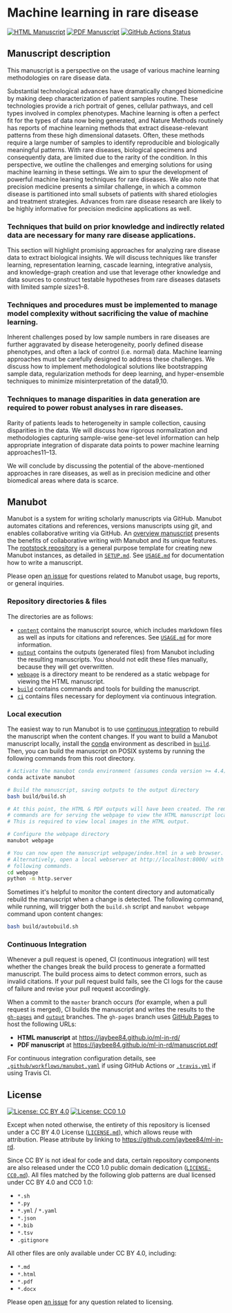 # Machine learning in rare disease

<!-- usage note: edit the H1 title above to personalize the manuscript -->

[![HTML Manuscript](https://img.shields.io/badge/manuscript-HTML-blue.svg)](https://jaybee84.github.io/ml-in-rd/)
[![PDF Manuscript](https://img.shields.io/badge/manuscript-PDF-blue.svg)](https://jaybee84.github.io/ml-in-rd/manuscript.pdf)
[![GitHub Actions Status](https://github.com/jaybee84/ml-in-rd/workflows/Manubot/badge.svg)](https://github.com/jaybee84/ml-in-rd/actions)
<!-- usage note: delete CI badges above for services not used by your manuscript -->

## Manuscript description

<!-- usage note: edit this section. -->

This manuscript is a perspective on the usage of various machine learning methodologies on rare disease data. 

Substantial technological advances have dramatically changed biomedicine by making deep characterization of patient samples routine. These technologies provide a rich portrait of genes, cellular pathways, and cell types involved in complex phenotypes. Machine learning is often a perfect fit for the types of data now being generated, and Nature Methods routinely has reports of machine learning methods that extract disease-relevant patterns from these high dimensional datasets. Often, these methods require a large number of samples to identify reproducible and biologically meaningful patterns. With rare diseases, biological specimens and consequently data, are limited due to the rarity of the condition. In this perspective, we outline the challenges and emerging solutions for using machine learning in these settings. We aim to spur the development of powerful machine learning techniques for rare diseases. We also note that precision medicine presents a similar challenge, in which a common disease is partitioned into small subsets of patients with shared etiologies and treatment strategies. Advances from rare disease research are likely to be highly informative for precision medicine applications as well.

### Techniques that build on prior knowledge and indirectly related data are necessary for many rare disease applications.
This section will highlight promising approaches for analyzing rare disease data to extract biological insights. We will discuss techniques like transfer learning, representation learning, cascade learning, integrative analysis, and knowledge-graph creation and use that leverage other knowledge and data sources to construct testable hypotheses from rare diseases datasets with limited sample sizes1–8.

### Techniques and procedures must be implemented to manage model complexity without sacrificing the value of machine learning. 
Inherent challenges posed by low sample numbers in rare diseases are further aggravated by disease heterogeneity, poorly defined disease phenotypes, and often a lack of control (i.e. normal) data. Machine learning approaches must be carefully designed to address these challenges. We discuss how to implement methodological solutions like bootstrapping sample data, regularization methods for deep learning, and hyper-ensemble techniques to minimize misinterpretation of the data9,10. 

### Techniques to manage disparities in data generation are required to power robust analyses in rare diseases.
Rarity of patients leads to heterogeneity in sample collection, causing disparities in the data. We will discuss how rigorous normalization and methodologies capturing sample-wise gene-set level information can help appropriate integration of disparate data points to power machine learning approaches11–13. 

We will conclude by discussing the potential of the above-mentioned approaches in rare diseases, as well as in precision medicine and other biomedical areas where data is scarce.


## Manubot

<!-- usage note: do not edit this section -->

Manubot is a system for writing scholarly manuscripts via GitHub.
Manubot automates citations and references, versions manuscripts using git, and enables collaborative writing via GitHub.
An [overview manuscript](https://greenelab.github.io/meta-review/ "Open collaborative writing with Manubot") presents the benefits of collaborative writing with Manubot and its unique features.
The [rootstock repository](https://git.io/fhQH1) is a general purpose template for creating new Manubot instances, as detailed in [`SETUP.md`](SETUP.md).
See [`USAGE.md`](USAGE.md) for documentation how to write a manuscript.

Please open [an issue](https://git.io/fhQHM) for questions related to Manubot usage, bug reports, or general inquiries.

### Repository directories & files

The directories are as follows:

+ [`content`](content) contains the manuscript source, which includes markdown files as well as inputs for citations and references.
  See [`USAGE.md`](USAGE.md) for more information.
+ [`output`](output) contains the outputs (generated files) from Manubot including the resulting manuscripts.
  You should not edit these files manually, because they will get overwritten.
+ [`webpage`](webpage) is a directory meant to be rendered as a static webpage for viewing the HTML manuscript.
+ [`build`](build) contains commands and tools for building the manuscript.
+ [`ci`](ci) contains files necessary for deployment via continuous integration.

### Local execution

The easiest way to run Manubot is to use [continuous integration](#continuous-integration) to rebuild the manuscript when the content changes.
If you want to build a Manubot manuscript locally, install the [conda](https://conda.io) environment as described in [`build`](build).
Then, you can build the manuscript on POSIX systems by running the following commands from this root directory.

```sh
# Activate the manubot conda environment (assumes conda version >= 4.4)
conda activate manubot

# Build the manuscript, saving outputs to the output directory
bash build/build.sh

# At this point, the HTML & PDF outputs will have been created. The remaining
# commands are for serving the webpage to view the HTML manuscript locally.
# This is required to view local images in the HTML output.

# Configure the webpage directory
manubot webpage

# You can now open the manuscript webpage/index.html in a web browser.
# Alternatively, open a local webserver at http://localhost:8000/ with the
# following commands.
cd webpage
python -m http.server
```

Sometimes it's helpful to monitor the content directory and automatically rebuild the manuscript when a change is detected.
The following command, while running, will trigger both the `build.sh` script and `manubot webpage` command upon content changes:

```sh
bash build/autobuild.sh
```

### Continuous Integration

Whenever a pull request is opened, CI (continuous integration) will test whether the changes break the build process to generate a formatted manuscript.
The build process aims to detect common errors, such as invalid citations.
If your pull request build fails, see the CI logs for the cause of failure and revise your pull request accordingly.

When a commit to the `master` branch occurs (for example, when a pull request is merged), CI builds the manuscript and writes the results to the [`gh-pages`](https://github.com/jaybee84/ml-in-rd/tree/gh-pages) and [`output`](https://github.com/jaybee84/ml-in-rd/tree/output) branches.
The `gh-pages` branch uses [GitHub Pages](https://pages.github.com/) to host the following URLs:

+ **HTML manuscript** at https://jaybee84.github.io/ml-in-rd/
+ **PDF manuscript** at https://jaybee84.github.io/ml-in-rd/manuscript.pdf

For continuous integration configuration details, see [`.github/workflows/manubot.yaml`](.github/workflows/manubot.yaml) if using GitHub Actions or [`.travis.yml`](.travis.yml) if using Travis CI.

## License

<!--
usage note: edit this section to change the license of your manuscript or source code changes to this repository.
We encourage users to openly license their manuscripts, which is the default as specified below.
-->

[![License: CC BY 4.0](https://img.shields.io/badge/License%20All-CC%20BY%204.0-lightgrey.svg)](http://creativecommons.org/licenses/by/4.0/)
[![License: CC0 1.0](https://img.shields.io/badge/License%20Parts-CC0%201.0-lightgrey.svg)](https://creativecommons.org/publicdomain/zero/1.0/)

Except when noted otherwise, the entirety of this repository is licensed under a CC BY 4.0 License ([`LICENSE.md`](LICENSE.md)), which allows reuse with attribution.
Please attribute by linking to https://github.com/jaybee84/ml-in-rd.

Since CC BY is not ideal for code and data, certain repository components are also released under the CC0 1.0 public domain dedication ([`LICENSE-CC0.md`](LICENSE-CC0.md)).
All files matched by the following glob patterns are dual licensed under CC BY 4.0 and CC0 1.0:

+ `*.sh`
+ `*.py`
+ `*.yml` / `*.yaml`
+ `*.json`
+ `*.bib`
+ `*.tsv`
+ `.gitignore`

All other files are only available under CC BY 4.0, including:

+ `*.md`
+ `*.html`
+ `*.pdf`
+ `*.docx`

Please open [an issue](https://github.com/jaybee84/ml-in-rd/issues) for any question related to licensing.
